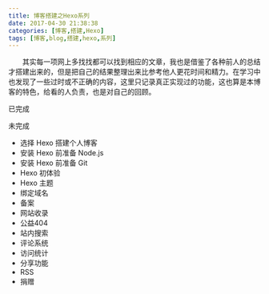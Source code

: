 ```yaml
---
title: 博客搭建之Hexo系列  
date: 2017-04-30 21:38:38  
categories: [博客,搭建,Hexo]  
tags: [博客,blog,搭建,hexo,系列]  
---
```

&emsp;&emsp;其实每一项网上多找找都可以找到相应的文章，我也是借鉴了各种前人的总结才搭建出来的，但是把自己的结果整理出来比参考他人更花时间和精力。在学习中也发现了一些过时或不正确的内容，这里只记录真正实现过的功能，这也算是本博客的特色，给看的人负责，也是对自己的回顾。 
<!-- more -->
已完成  
 

未完成

* 选择 Hexo 搭建个人博客 
* 安装 Hexo 前准备 Node.js  
* 安装 Hexo 前准备 Git  
* Hexo 初体验 
* Hexo 主题
* 绑定域名  
* 备案
* 网站收录    
* 公益404   
* 站内搜索  
* 评论系统  
* 访问统计  
* 分享功能 
* RSS     
* 捐赠  